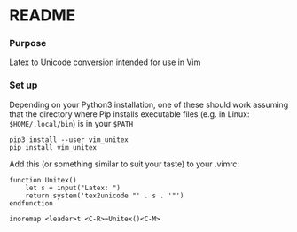 # README #

### Purpose ###

Latex to Unicode conversion intended for use in Vim

### Set up ###

Depending on your Python3 installation, one of these should work
assuming that the directory where Pip installs executable files
(e.g. in Linux: `$HOME/.local/bin`) is in your `$PATH`

```
pip3 install --user vim_unitex
pip install vim_unitex
```

Add this (or something similar to suit your taste) to your .vimrc:

```vimscript
function Unitex()
    let s = input("Latex: ")
    return system('tex2unicode "' . s . '"')
endfunction

inoremap <leader>t <C-R>=Unitex()<C-M>
```
